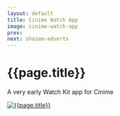 ```yaml
---
layout: default
title: Cinime Watch App
image: cinime-watch-app
prev: 
next: shazam-adverts
---
```


# {{page.title}}

A very early Watch Kit app for Cinime

[![{{page.title}}]({{page.image}}.webp "{{page.title}}")]({{page.next}})